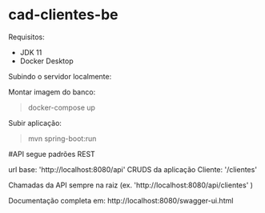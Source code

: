 # cad-clientes-be

Requisitos: 
* JDK 11
* Docker Desktop

Subindo o servidor localmente:

Montar imagem do banco:
>docker-compose up

Subir aplicação:
>mvn spring-boot:run


#API segue padrões REST

url base: 'http://localhost:8080/api' 
CRUDS da aplicação
Cliente: '/clientes'

Chamadas da API sempre na raiz (ex. 'http://localhost:8080/api/clientes' )

Documentação completa em:
http://localhost:8080/swagger-ui.html

